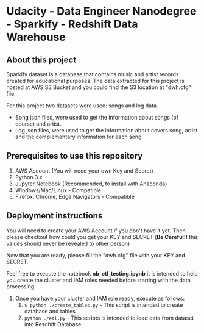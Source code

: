 # Udacity - Data Engineer Nanodegree - Sparkify - Redshift Data Warehouse

## About this project

Sparkify dataset is a database that contains music and artist records created for educational purposes.
The data extracted for this project is hosted at AWS S3 Bucket and you could find the S3 location at "dwh.cfg" file.

For this project two datasets were used: songs and log data. 

- Song json files, were used to get the information about songs (of course) and artist.
- Log json files, were used to get the information about covers song, artist and the complementary information for each song. 

## Prerequisites to use this repository

1. AWS Account (You will need your own Key and Secret)
1. Python 3.x
1. Jupyter Notebook (Recommended, to install with Anaconda)
1. Windows/Mac/Linux - Compatible
2. Firefox, Chrome, Edge Navigators - Compatible

## Deployment instructions

You will need to create your AWS Account if you don't have it yet. Then please checkout how could you get your KEY and SECRET (**Be Careful!!** this values should never be revealed to other person)

Now that you are ready, please fill the "dwh.cfg" file with your KEY and SECRET.

Feel free to execute the notebook **nb_etl_testing.ipynb** it is intended to help you create the cluster and IAM roles needed before starting with the data processing.

1. Once you have your cluster and IAM role ready, execute as follows:
	1. `$ python ./create_tables.py` - This script is intended to create database and tables
	2. `python ./etl.py` - This scripts is intended to load data from dataset into Resdhift Database
